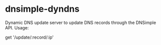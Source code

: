 dnsimple-dyndns
===============

Dynamic DNS update server to update DNS records through the DNSimple API.
Usage:

get '/update/:record/:ip'
